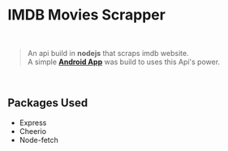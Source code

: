 <!-- Hello user -->
# IMDB Movies Scrapper

<br>

>An api build in **nodejs** that scraps imdb website.<br>
A simple [**Android App**](https://github.com/mahmoud-abdallah863/IMDB-Movie-Search "Github Repository") was build to uses this Api's power.

<br>

## Packages Used
* Express
* Cheerio
* Node-fetch
